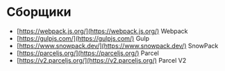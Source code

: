 # Сборщики

- [https://webpack.js.org/](https://webpack.js.org/) Webpack
- [https://gulpjs.com/](https://gulpjs.com/) Gulp
- [https://www.snowpack.dev/](https://www.snowpack.dev/) SnowPack
- [https://parceljs.org/](https://parceljs.org/) Parcel
- [https://v2.parceljs.org/](https://v2.parceljs.org/) Parcel V2
